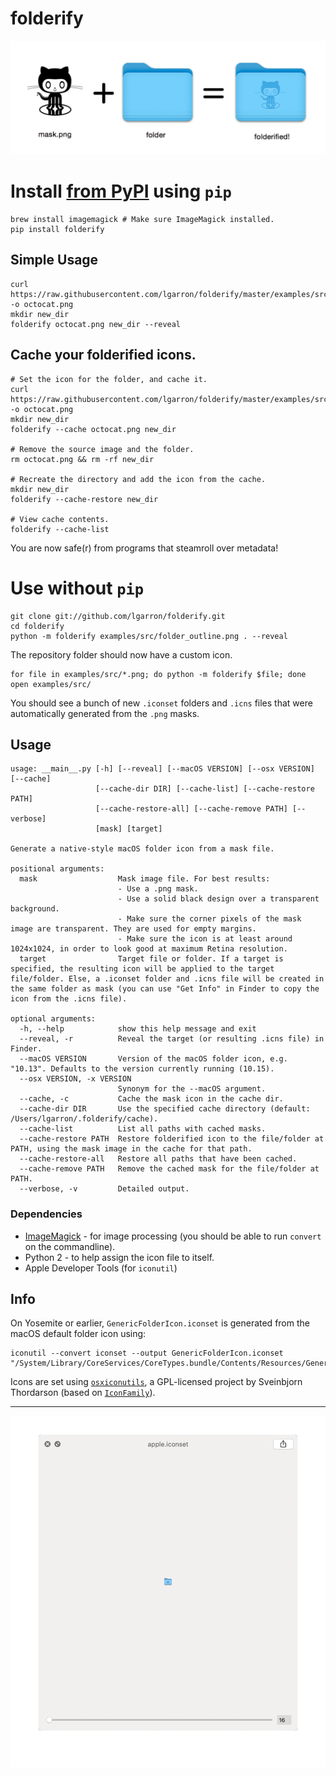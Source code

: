 # folderify

![mask.png + folder = folderified!](examples/png/explanation.png)

# Install [from PyPI](https://pypi.python.org/pypi/folderify/) using `pip`

    brew install imagemagick # Make sure ImageMagick installed.
    pip install folderify

## Simple Usage

    curl https://raw.githubusercontent.com/lgarron/folderify/master/examples/src/octocat.png -o octocat.png
    mkdir new_dir
    folderify octocat.png new_dir --reveal

## Cache your folderified icons.

    # Set the icon for the folder, and cache it.
    curl https://raw.githubusercontent.com/lgarron/folderify/master/examples/src/octocat.png -o octocat.png
    mkdir new_dir
    folderify --cache octocat.png new_dir

    # Remove the source image and the folder.
    rm octocat.png && rm -rf new_dir

    # Recreate the directory and add the icon from the cache.
    mkdir new_dir
    folderify --cache-restore new_dir

    # View cache contents.
    folderify --cache-list

You are now safe(r) from programs that steamroll over metadata!

# Use without `pip`

    git clone git://github.com/lgarron/folderify.git
    cd folderify
    python -m folderify examples/src/folder_outline.png . --reveal

The repository folder should now have a custom icon.

    for file in examples/src/*.png; do python -m folderify $file; done
    open examples/src/

You should see a bunch of new `.iconset` folders and `.icns` files that were automatically generated from the `.png` masks.

## Usage

    usage: __main__.py [-h] [--reveal] [--macOS VERSION] [--osx VERSION] [--cache]
                       [--cache-dir DIR] [--cache-list] [--cache-restore PATH]
                       [--cache-restore-all] [--cache-remove PATH] [--verbose]
                       [mask] [target]

    Generate a native-style macOS folder icon from a mask file.

    positional arguments:
      mask                  Mask image file. For best results:
                            - Use a .png mask.
                            - Use a solid black design over a transparent background.
                            - Make sure the corner pixels of the mask image are transparent. They are used for empty margins.
                            - Make sure the icon is at least around 1024x1024, in order to look good at maximum Retina resolution.
      target                Target file or folder. If a target is specified, the resulting icon will be applied to the target file/folder. Else, a .iconset folder and .icns file will be created in the same folder as mask (you can use "Get Info" in Finder to copy the icon from the .icns file).

    optional arguments:
      -h, --help            show this help message and exit
      --reveal, -r          Reveal the target (or resulting .icns file) in Finder.
      --macOS VERSION       Version of the macOS folder icon, e.g. "10.13". Defaults to the version currently running (10.15).
      --osx VERSION, -x VERSION
                            Synonym for the --macOS argument.
      --cache, -c           Cache the mask icon in the cache dir.
      --cache-dir DIR       Use the specified cache directory (default: /Users/lgarron/.folderify/cache).
      --cache-list          List all paths with cached masks.
      --cache-restore PATH  Restore folderified icon to the file/folder at PATH, using the mask image in the cache for that path.
      --cache-restore-all   Restore all paths that have been cached.
      --cache-remove PATH   Remove the cached mask for the file/folder at PATH.
      --verbose, -v         Detailed output.

### Dependencies

- [ImageMagick](http://www.imagemagick.org/) - for image processing (you should be able to run <code>convert</code> on the commandline).
- Python 2 - to help assign the icon file to itself.
- Apple Developer Tools (for `iconutil`)

## Info

On Yosemite or earlier, `GenericFolderIcon.iconset` is generated from the macOS default folder icon using:

    iconutil --convert iconset --output GenericFolderIcon.iconset "/System/Library/CoreServices/CoreTypes.bundle/Contents/Resources/GenericFolderIcon.icns"

Icons are set using [`osxiconutils`](http://www.sveinbjorn.org/osxiconutils), a GPL-licensed project by Sveinbjorn Thordarson (based on [`IconFamily`](http://iconfamily.sourceforge.net/)).

---

![apple.gif](examples/png/apple.gif)
